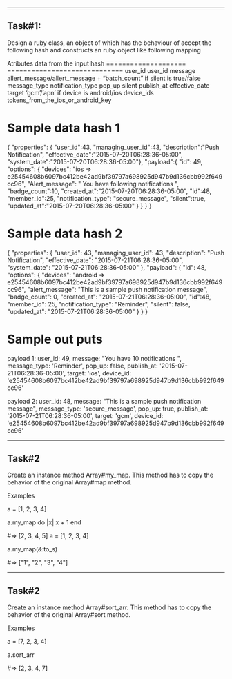 -----------------------------------------------------------------------------------------------------------------------
Task#1:
-----------------------------------------------------------------------------------------------------------------------
Design a ruby class, an object of which has the behaviour of accept the following hash and constructs an ruby object like following mapping

Atributes                   data from the input hash
====================        =============================
user_id                     user_id
message                     allert_message/allert_message + “batch_count” if silent is true/false
message_type                notification_type
pop_up                      silent
publish_at                  effective_date
target                      ‘gcm’/’apn’ if device is android/ios
device_ids                  tokens_from_the_ios_or_android_key



Sample data hash 1
=======================================
{
  "properties": {
    "user_id":43,
    "managing_user_id":43,
    "description":"Push Notification",
    "effective_date":"2015-07-20T06:28:36-05:00",
    "system_date":"2015-07-20T06:28:36-05:00"},
    "payload":{
      "id": 49,
      "options": {
        "devices": "ios => e25454608b6097bc412be42ad9bf39797a698925d947b9d136cbb992f649cc96",
        "Alert_message": " You have following notifications ",
        "badge_count":10,
        "created_at":"2015-07-20T06:28:36-05:00",
        "id":48,
        "member_id":25,
        "notification_type": "secure_message",
        "silent":true,
        "updated_at":"2015-07-20T06:28:36-05:00"
      }
    }
  }
}

Sample data hash 2
=======================================================
{
  "properties": {
    "user_id": 43,
    "managing_user_id": 43,
    "description": "Push Notification",
    "effective_date": "2015-07-21T06:28:36-05:00",
    "system_date": "2015-07-21T06:28:36-05:00"
  },
  "payload":
  {
    "id": 48,
    "options": {
      "devices": "android => e25454608b6097bc412be42ad9bf39797a698925d947b9d136cbb992f649cc96",
      "alert_message": "This is a sample push notification message",
      "badge_count": 0,
      "created_at": "2015-07-21T06:28:36-05:00",
      "id":48,
      "member_id": 25,
      "notification_type": "Reminder",
      "silent": false,
      "updated_at": "2015-07-21T06:28:36-05:00"
    }
  }
}

Sample out puts
=====================
payload 1:
  user_id: 49,
  message: "You have 10 notifications ",
  message_type: 'Reminder',
  pop_up: false,
  publish_at: '2015-07-21T06:28:36-05:00',
  target: 'ios',
  device_id: 'e25454608b6097bc412be42ad9bf39797a698925d947b9d136cbb992f649cc96'

payload 2:
  user_id: 48,
  message: "This is a sample push notification message",
  message_type: 'secure_message',
  pop_up: true,
  publish_at: '2015-07-21T06:28:36-05:00',
  target: 'gcm',
  device_id: 'e25454608b6097bc412be42ad9bf39797a698925d947b9d136cbb992f649cc96'

-----------------------------------------------------------------------------------------------------------------------
Task#2
-----------------------------------------------------------------------------------------------------------------------
Create an instance method Array#my_map. This method has to copy the behavior of the original Array#map method.

Examples

a = [1, 2, 3, 4]

a.my_map do |x|
  x + 1
end

#=> [2, 3, 4, 5]
a = [1, 2, 3, 4]

a.my_map(&:to_s)

#=> ["1", "2", "3", "4"]

-----------------------------------------------------------------------------------------------------------------------
Task#2
-----------------------------------------------------------------------------------------------------------------------
Create an instance method Array#sort_arr. This method has to copy the behavior of the original Array#sort method.

Examples

a = [7, 2, 3, 4]

a.sort_arr

#=> [2, 3, 4, 7]







